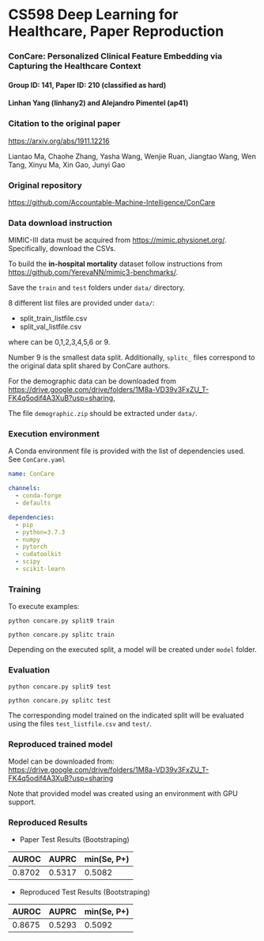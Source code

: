 # CS598 Deep Learning for Healthcare, Paper Reproduction
### ConCare: Personalized Clinical Feature Embedding via Capturing the Healthcare Context
#### Group ID: 141, Paper ID: 210 (classified as hard)
#### Linhan Yang (linhany2) and Alejandro Pimentel (ap41)

### Citation to the original paper

https://arxiv.org/abs/1911.12216

Liantao Ma, Chaohe Zhang, Yasha Wang, Wenjie Ruan, Jiangtao Wang, Wen Tang, Xinyu Ma, Xin Gao, Junyi Gao

### Original repository

https://github.com/Accountable-Machine-Intelligence/ConCare

### Data download instruction

MIMIC-III data must be acquired from https://mimic.physionet.org/. Specifically, download the CSVs. 

To build the **in-hospital mortality** dataset follow instructions from https://github.com/YerevaNN/mimic3-benchmarks/.

Save the ```train``` and ```test``` folders under ```data/``` directory.

8 different list files are provided under ```data/```:

* split<n>_train_listfile.csv
* split<n>_val_listfile.csv

where <n> can be 0,1,2,3,4,5,6 or 9.

Number 9 is the smallest data split.
Additionally, ```splitc_``` files correspond to the original data split shared by ConCare authors. 

For the demographic data can be downloaded from https://drive.google.com/drive/folders/1M8a-VD39v3FxZU_T-FK4q5odif4A3XuB?usp=sharing, 

The file ```demographic.zip``` should be extracted under ```data/```.

### Execution environment

A Conda environment file is provided with the list of dependencies used. See ```ConCare.yaml```

```yaml
name: ConCare

channels:
  - conda-forge
  - defaults

dependencies:
  - pip
  - python=3.7.3
  - numpy
  - pytorch
  - cudatoolkit
  - scipy
  - scikit-learn
```

### Training

To execute examples:

```
python concare.py split9 train
```

```
python concare.py splitc train
```

Depending on the executed split, a model will be created under ```model``` folder.

### Evaluation

```
python concare.py split9 test
```

```
python concare.py splitc test
```

The corresponding model trained on the indicated split will be evaluated using the files ```test_listfile.csv``` 
and ```test/```.

### Reproduced trained model

Model can be downloaded from: https://drive.google.com/drive/folders/1M8a-VD39v3FxZU_T-FK4q5odif4A3XuB?usp=sharing

Note that provided model was created using an environment with GPU support.

### Reproduced Results

* Paper Test Results (Bootstraping)

| AUROC   | AUPRC  | min(Se, P+)    |
| --------|--------|--------------- |
| 0.8702  | 0.5317 | 0.5082         |

* Reproduced Test Results (Bootstraping)

| AUROC   | AUPRC  | min(Se, P+)    |
| --------|--------|--------------- |
| 0.8675  | 0.5293 | 0.5092         |